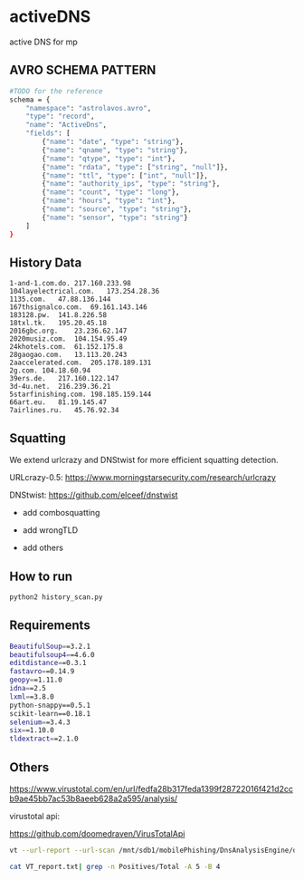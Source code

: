 # activeDNS
active DNS for mp


## AVRO SCHEMA PATTERN

```bash
#TODO for the reference
schema = {
    "namespace": "astrolavos.avro",
    "type": "record",
    "name": "ActiveDns",
    "fields": [
        {"name": "date", "type": "string"},
        {"name": "qname", "type": "string"},
        {"name": "qtype", "type": "int"},
        {"name": "rdata", "type": ["string", "null"]},
        {"name": "ttl", "type": ["int", "null"]},
        {"name": "authority_ips", "type": "string"},
        {"name": "count", "type": "long"},
        {"name": "hours", "type": "int"},
        {"name": "source", "type": "string"},
        {"name": "sensor", "type": "string"}
    ]
}
```

## History Data

```
1-and-1.com.do.	217.160.233.98
104layelectrical.com.	173.254.28.36
1135.com.	47.88.136.144
167thsignalco.com.	69.161.143.146
183128.pw.	141.8.226.58
18txl.tk.	195.20.45.18
2016gbc.org.	23.236.62.147
2020musiz.com.	104.154.95.49
24khotels.com.	61.152.175.8
28gaogao.com.	13.113.20.243
2aaccelerated.com.	205.178.189.131
2g.com.	104.18.60.94
39ers.de.	217.160.122.147
3d-4u.net.	216.239.36.21
5starfinishing.com.	198.185.159.144
66art.eu.	81.19.145.47
7airlines.ru.	45.76.92.34
```

## Squatting

We extend urlcrazy and DNStwist for more efficient squatting detection.

URLcrazy-0.5:  https://www.morningstarsecurity.com/research/urlcrazy

DNStwist: https://github.com/elceef/dnstwist

+ add combosquatting

+ add wrongTLD

+ add others

## How to run

```python
python2 history_scan.py
```


## Requirements

```bash
BeautifulSoup==3.2.1
beautifulsoup4==4.6.0
editdistance==0.3.1
fastavro==0.14.9
geopy==1.11.0
idna==2.5
lxml==3.8.0
python-snappy==0.5.1
scikit-learn==0.18.1
selenium==3.4.3
six==1.10.0
tldextract==2.1.0
```

## Others

https://www.virustotal.com/en/url/fedfa28b317feda1399f28722016f421d2ccb9ae45bb7ac53b8aeeb628a2a595/analysis/

virustotal api:

https://github.com/doomedraven/VirusTotalApi

```bash
vt --url-report --url-scan /mnt/sdb1/mobilePhishing/DnsAnalysisEngine/dnsResovle/URL.txt

cat VT_report.txt| grep -n Positives/Total -A 5 -B 4
```
